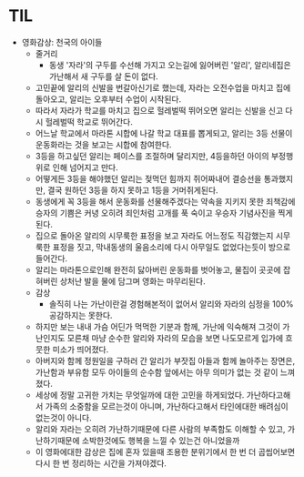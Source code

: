 # TIL

- 영화감상: 천국의 아이들
    - 줄거리
        - 동생 '자라'의 구두를 수선해 가지고 오는길에 잃어버린 '알리', 알리네집은 가난해서 새 구두를 살 돈이 없다.
	- 고민끝에 알리의 신발을 번갈아신기로 했는데, 자라는 오전수업을 마치고 집에 돌아오고, 알리는 오후부터 수업이 시작된다.
	- 따라서 자라가 학교를 마치고 집으로 헐레벌떡 뛰어오면 알리는 신발을 신고 다시 헐레벌떡 학교로 뛰어간다.
	- 어느날 학교에서 마라톤 시합에 나갈 학교 대표를 뽑게되고, 알리는 3등 선물이 운동화라는 것을 보고는 시합에 참여한다.
	- 3등을 하고싶던 알리는 페이스를 조절하며 달리지만, 4등을하던 아이의 부정행위로 인해 넘어지고 만다.
	- 어떻게든 3등을 해야했던 알리는 젖먹던 힘까지 쥐어짜내어 결승선을 통과했지만, 결국 원하던 3등을 하지 못하고 1등을 거머쥐게된다.
	- 동생에게 꼭 3등을 해서 운동화를 선물해주겠다는 약속을 지키지 못한 죄책감에 승자의 기쁨은 커녕 오히려 죄인처럼 고개를 푹 숙이고 우승자 기념사진을 찍게된다.
	- 집으로 돌아온 알리의 시무룩한 표정을 보고 자라도 어느정도 직감했는지 시무룩한 표정을 짓고, 막내동생의 울음소리에 다시 아무일도 없었다는듯이 방으로 들어간다.
	- 알리는 마라톤으로인해 완전히 닳아버린 운동화를 벗어놓고, 물집이 곳곳에 잡혀버린 상처난 발을 물에 담그며 영화는 마무리된다.
    - 감상
        - 솔직히 나는 가난이란걸 경험해본적이 없어서 알리와 자라의 심정을 100% 공감하지는 못한다.
	- 하지만 보는 내내 가슴 어딘가 먹먹한 기분과 함께, 가난에 익숙해져 그것이 가난인지도 모른채 마냥 순수한 알리와 자라의 모습을 보면 나도모르게 입가에 흐뭇한 미소가 띄어졌다.
	- 아버지와 함께 정원일을 구하러 간 알리가 부잣집 아들과 함께 놀아주는 장면은, 가난함과 부유함 모두 아이들의 순수함 앞에서는 아무 의미가 없는 것 같이 느껴졌다.
	- 세상에 정말 고귀한 가치는 무엇일까에 대한 고민을 하게되었다. 가난하다고해서 가족의 소중함을 모르는것이 아니며, 가난하다고해서 타인에대한 배려심이 없는것이 아니다.
	- 알리와 자라는 오히려 가난하기때문에 다른 사람의 부족함도 이해할 수 있고, 가난하기때문에 소박한것에도 행복을 느낄 수 있는건 아니었을까
	- 이 영화에대한 감상은 집에 혼자 있을때 조용한 분위기에서 한 번 더 곱씹어보면 다시 한 번 정리하는 시간을 가져야겠다.
